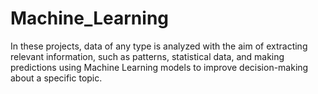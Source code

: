 # Machine_Learning
In these projects, data of any type is analyzed with the aim of extracting relevant information, such as patterns, statistical data, and making predictions using Machine Learning models to improve decision-making about a specific topic.
